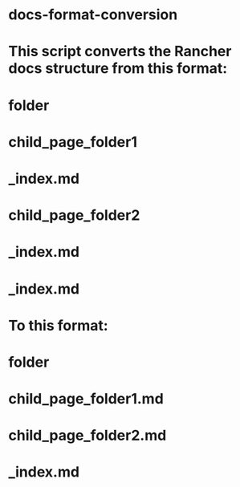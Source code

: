# docs-format-conversion

# This script converts the Rancher docs structure from this format:

# folder
# child_page_folder1
#   _index.md
# child_page_folder2
#   _index.md
# _index.md

# To this format:

# folder
# child_page_folder1.md
# child_page_folder2.md
# _index.md
